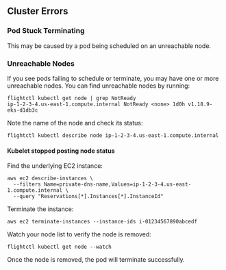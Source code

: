 
## Cluster Errors

### Pod Stuck Terminating

This may be caused by a pod being scheduled on an unreachable node.

### Unreachable Nodes

If you see pods failing to schedule or terminate, you may have one or
more unreachable nodes. You can find unreachable nodes by running:

```
flightctl kubectl get node | grep NotReady
ip-1-2-3-4.us-east-1.compute.internal NotReady <none> 1d0h v1.18.9-eks-d1db3c
```

Note the name of the node and check its status:

```
flightctl kubectl describe node ip-1-2-3-4.us-east-1.compute.internal
```

#### Kubelet stopped posting node status

Find the underlying EC2 instance:

```
aws ec2 describe-instances \
  --filters Name=private-dns-name,Values=ip-1-2-3-4.us-east-1.compute.internal \
  --query "Reservations[*].Instances[*].InstanceId"
```

Terminate the instance:

```
aws ec2 terminate-instances --instance-ids i-01234567890abcedf
```

Watch your node list to verify the node is removed:

```
flightctl kubectl get node --watch
```

Once the node is removed, the pod will terminate successfully.
